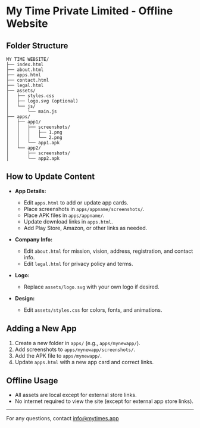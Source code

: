 # My Time Private Limited - Offline Website

## Folder Structure

```
MY TIME WEBSITE/
├── index.html
├── about.html
├── apps.html
├── contact.html
├── legal.html
├── assets/
│   ├── styles.css
│   ├── logo.svg (optional)
│   └── js/
│       └── main.js
├── apps/
│   ├── app1/
│   │   ├── screenshots/
│   │   │   ├── 1.png
│   │   │   └── 2.png
│   │   └── app1.apk
│   └── app2/
│       ├── screenshots/
│       └── app2.apk
```

## How to Update Content

- **App Details:**
  - Edit `apps.html` to add or update app cards.
  - Place screenshots in `apps/appname/screenshots/`.
  - Place APK files in `apps/appname/`.
  - Update download links in `apps.html`.
  - Add Play Store, Amazon, or other links as needed.

- **Company Info:**
  - Edit `about.html` for mission, vision, address, registration, and contact info.
  - Edit `legal.html` for privacy policy and terms.

- **Logo:**
  - Replace `assets/logo.svg` with your own logo if desired.

- **Design:**
  - Edit `assets/styles.css` for colors, fonts, and animations.

## Adding a New App
1. Create a new folder in `apps/` (e.g., `apps/mynewapp/`).
2. Add screenshots to `apps/mynewapp/screenshots/`.
3. Add the APK file to `apps/mynewapp/`.
4. Update `apps.html` with a new app card and correct links.

## Offline Usage
- All assets are local except for external store links.
- No internet required to view the site (except for external app store links).

---

For any questions, contact info@mytimes.app 